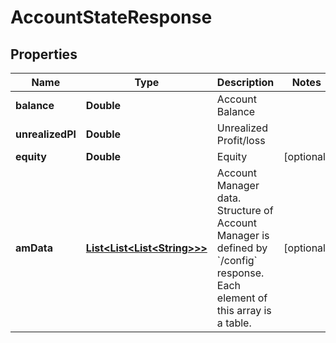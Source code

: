 
# AccountStateResponse

## Properties
Name | Type | Description | Notes
------------ | ------------- | ------------- | -------------
**balance** | **Double** | Account Balance | 
**unrealizedPl** | **Double** | Unrealized Profit/loss | 
**equity** | **Double** | Equity |  [optional]
**amData** | [**List&lt;List&lt;List&lt;String&gt;&gt;&gt;**](List.md) | Account Manager data. Structure of Account Manager is defined by &#x60;/config&#x60; response. Each element of this array is a table. |  [optional]



